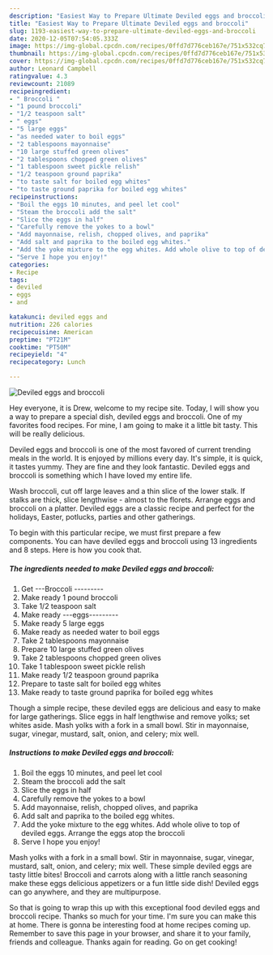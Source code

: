 ```yaml
---
description: "Easiest Way to Prepare Ultimate Deviled eggs and broccoli"
title: "Easiest Way to Prepare Ultimate Deviled eggs and broccoli"
slug: 1193-easiest-way-to-prepare-ultimate-deviled-eggs-and-broccoli
date: 2020-12-05T07:54:05.333Z
image: https://img-global.cpcdn.com/recipes/0ffd7d776ceb167e/751x532cq70/deviled-eggs-and-broccoli-recipe-main-photo.jpg
thumbnail: https://img-global.cpcdn.com/recipes/0ffd7d776ceb167e/751x532cq70/deviled-eggs-and-broccoli-recipe-main-photo.jpg
cover: https://img-global.cpcdn.com/recipes/0ffd7d776ceb167e/751x532cq70/deviled-eggs-and-broccoli-recipe-main-photo.jpg
author: Leonard Campbell
ratingvalue: 4.3
reviewcount: 21089
recipeingredient:
- " Broccoli "
- "1 pound broccoli"
- "1/2 teaspoon salt"
- " eggs"
- "5 large eggs"
- "as needed water to boil eggs"
- "2 tablespoons mayonnaise"
- "10 large stuffed green olives"
- "2 tablespoons chopped green olives"
- "1 tablespoon sweet pickle relish"
- "1/2 teaspoon ground paprika"
- "to taste salt for boiled egg whites"
- "to taste ground paprika for boiled egg whites"
recipeinstructions:
- "Boil the eggs 10 minutes, and peel let cool"
- "Steam the broccoli add the salt"
- "Slice the eggs in half"
- "Carefully remove the yokes to a bowl"
- "Add mayonnaise, relish, chopped olives, and paprika"
- "Add salt and paprika to the boiled egg whites."
- "Add the yoke mixture to the egg whites. Add whole olive to top of deviled eggs. Arrange the eggs atop the broccoli"
- "Serve I hope you enjoy!"
categories:
- Recipe
tags:
- deviled
- eggs
- and

katakunci: deviled eggs and 
nutrition: 226 calories
recipecuisine: American
preptime: "PT21M"
cooktime: "PT50M"
recipeyield: "4"
recipecategory: Lunch

---
```



![Deviled eggs and broccoli](https://img-global.cpcdn.com/recipes/0ffd7d776ceb167e/751x532cq70/deviled-eggs-and-broccoli-recipe-main-photo.jpg)

Hey everyone, it is Drew, welcome to my recipe site. Today, I will show you a way to prepare a special dish, deviled eggs and broccoli. One of my favorites food recipes. For mine, I am going to make it a little bit tasty. This will be really delicious.

Deviled eggs and broccoli is one of the most favored of current trending meals in the world. It is enjoyed by millions every day. It's simple, it is quick, it tastes yummy. They are fine and they look fantastic. Deviled eggs and broccoli is something which I have loved my entire life.

Wash broccoli, cut off large leaves and a thin slice of the lower stalk. If stalks are thick, slice lengthwise - almost to the florets. Arrange eggs and broccoli on a platter. Deviled eggs are a classic recipe and perfect for the holidays, Easter, potlucks, parties and other gatherings.


To begin with this particular recipe, we must first prepare a few components. You can have deviled eggs and broccoli using 13 ingredients and 8 steps. Here is how you cook that.

<!--inarticleads1-->

##### The ingredients needed to make Deviled eggs and broccoli:

1. Get  ---Broccoli ---------
1. Make ready 1 pound broccoli
1. Take 1/2 teaspoon salt
1. Make ready  ---eggs---------
1. Make ready 5 large eggs
1. Make ready as needed water to boil eggs
1. Take 2 tablespoons mayonnaise
1. Prepare 10 large stuffed green olives
1. Take 2 tablespoons chopped green olives
1. Take 1 tablespoon sweet pickle relish
1. Make ready 1/2 teaspoon ground paprika
1. Prepare to taste salt for boiled egg whites
1. Make ready to taste ground paprika for boiled egg whites


Though a simple recipe, these deviled eggs are delicious and easy to make for large gatherings. Slice eggs in half lengthwise and remove yolks; set whites aside. Mash yolks with a fork in a small bowl. Stir in mayonnaise, sugar, vinegar, mustard, salt, onion, and celery; mix well. 

<!--inarticleads2-->

##### Instructions to make Deviled eggs and broccoli:

1. Boil the eggs 10 minutes, and peel let cool
1. Steam the broccoli add the salt
1. Slice the eggs in half
1. Carefully remove the yokes to a bowl
1. Add mayonnaise, relish, chopped olives, and paprika
1. Add salt and paprika to the boiled egg whites.
1. Add the yoke mixture to the egg whites. Add whole olive to top of deviled eggs. Arrange the eggs atop the broccoli
1. Serve I hope you enjoy!


Mash yolks with a fork in a small bowl. Stir in mayonnaise, sugar, vinegar, mustard, salt, onion, and celery; mix well. These simple deviled eggs are tasty little bites! Broccoli and carrots along with a little ranch seasoning make these eggs delicious appetizers or a fun little side dish! Deviled eggs can go anywhere, and they are multipurpose. 

So that is going to wrap this up with this exceptional food deviled eggs and broccoli recipe. Thanks so much for your time. I'm sure you can make this at home. There is gonna be interesting food at home recipes coming up. Remember to save this page in your browser, and share it to your family, friends and colleague. Thanks again for reading. Go on get cooking!
